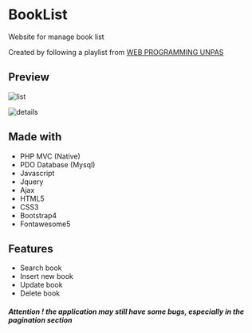 # BookList

Website for manage book list

Created by following a playlist from [WEB PROGRAMMING UNPAS](https://www.youtube.com/watch?v=tBKOb8Ib5nI&list=PLFIM0718LjIVEh_d-h5wAjsdv2W4SAtkx)

## Preview

![list](https://user-images.githubusercontent.com/55610152/80270841-9abe0a80-86e5-11ea-90d1-590cc1bf2492.png)

![details](https://user-images.githubusercontent.com/55610152/80270853-c17c4100-86e5-11ea-928f-f62f33565471.png)

## Made with

* PHP MVC (Native)
* PDO Database (Mysql)
* Javascript
* Jquery
* Ajax
* HTML5
* CSS3
* Bootstrap4
* Fontawesome5

## Features

* Search book
* Insert new book
* Update book
* Delete book

 ##### Attention ! the application may still have some bugs, especially in the pagination section

